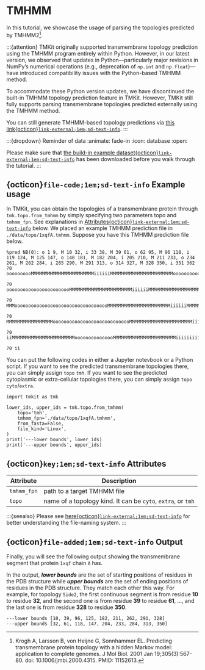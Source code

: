 # TMHMM

In this tutorial, we showcase the usage of parsing the topologies predicted by TMHMM2[^1].

:::{attention}
TMKit originally supported transmembrane topology prediction using the TMHMM program entirely within Python. However, in our latest version, we observed that updates in Python—particularly major revisions in NumPy’s numerical operations (e.g., deprecation of `np.int` and `np.float`)—have introduced compatibility issues with the Python-based TMHMM method.

To accommodate these Python version updates, we have discontinued the built-in TMHMM topology prediction feature in TMKit. However, TMKit still fully supports parsing transmembrane topologies predicted externally using the TMHMM method.

You can still generate TMHMM-based topology predictions via [this link{octicon}`link-external;1em;sd-text-info`](https://services.healthtech.dtu.dk/services/TMHMM-2.0/).
:::


:::{dropdown} Reminder of data
:animate: fade-in
:icon: database
:open: 

Please make sure that [the build-in example dataset{octicon}`link-external;1em;sd-text-info`](../get_started/example_dataset.md) has been downloaded before you walk through the tutorial.
:::



## {octicon}`file-code;1em;sd-text-info` **Example usage**
In TMKit, you can obtain the topologies of a transmembrane protein through `tmk.topo.from_tmhmm` by simply specifying two parameters topo and `tmhmm_fpn`. See explanations in [Attributes{octicon}`link-external;1em;sd-text-info`](#Attributes) below. We placed an example TMHMM prediction file in `./data/topo/1xqfA.tmhmm`. Suppose you have this TMHMM prediction file below.

```{code} python
%pred NB(0): o 1 9, M 10 32, i 33 38, M 39 61, o 62 95, M 96 118, i 119 124, M 125 147, o 148 181, M 182 204, i 205 210, M 211 233, o 234 261, M 262 284, i 285 290, M 291 313, o 314 327, M 328 350, i 351 362
?0 oooooooooMMMMMMMMMMMMMMMMMMMMMMMiiiiiiMMMMMMMMMMMMMMMMMMMMMMMooooooooooo

?0 oooooooooooooooooooooooMMMMMMMMMMMMMMMMMMMMMMMiiiiiiMMMMMMMMMMMMMMMMMMMM

?0 MMMooooooooooooooooooooooooooooooooooMMMMMMMMMMMMMMMMMMMMMMMiiiiiiMMMMMM

?0 MMMMMMMMMMMMMMMMMooooooooooooooooooooooooooooMMMMMMMMMMMMMMMMMMMMMMMiiii

?0 iiMMMMMMMMMMMMMMMMMMMMMMMooooooooooooooMMMMMMMMMMMMMMMMMMMMMMMiiiiiiiiii

?0 ii
```


You can put the following codes in either a Jupyter notevbook or a Python script. If you want to see the predicted transmembrane topologies there, you can simply assign `topo` `tmh`. If you want to see the predicted cytoplasmic or extra-cellular topologies there, you can simply assign `topo` `cyto`/`extra`.

```{code} python
import tmkit as tmk

lower_ids, upper_ids = tmk.topo.from_tmhmm(
    topo='tmh',
    tmhmm_fpn='./data/topo/1xqfA.tmhmm',
    from_fasta=False,
    file_kind='Linux',
)
print('---lower bounds', lower_ids)
print('---upper bounds', upper_ids)
```



## {octicon}`key;1em;sd-text-info` **Attributes**

| **Attribute** | **Description**                                              |
|---------------|--------------------------------------------------------------|
| `tmhmm_fpn`   | path to a target TMHMM file                                  |
| `topo`        | name of a topology kind. It can be `cyto`, `extra`, or `tmh` |
 
:::{seealso}
Please see [here{octicon}`link-external;1em;sd-text-info`](../get_started/feature.md#nomenclature) for better understanding the file-naming system.
:::



## {octicon}`file-added;1em;sd-text-info` **Output**
Finally, you will see the following output showing the transmembrane segment that protein `1xqf` chain `A` has.

In the output, ***lower bounds*** are the set of starting positions of residues in the PDB structure while ***upper bounds*** are the set of ending positions of residues in the PDB structure. They match each other this way. For example, for topology `Side2`, the first continuous segment is from residue **10** to residue **32**, and the second one is from residue **39** to residue **61**, ..., and the last one is from residue **328** to residue **350**.

```{code} python
---lower bounds [10, 39, 96, 125, 182, 211, 262, 291, 328]
---upper bounds [32, 61, 118, 147, 204, 233, 284, 313, 350]
```



[^1]: Krogh A, Larsson B, von Heijne G, Sonnhammer EL. Predicting transmembrane protein topology with a hidden Markov model: application to complete genomes. J Mol Biol. 2001 Jan 19;305(3):567-80. doi: 10.1006/jmbi.2000.4315. PMID: 11152613.
